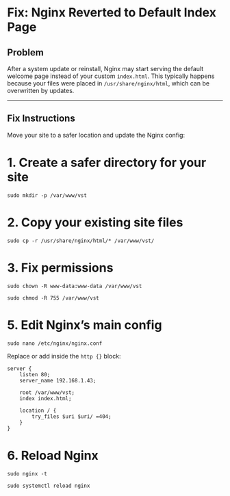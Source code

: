 # Fix: Nginx Reverted to Default Index Page

## Problem

After a system update or reinstall, Nginx may start serving the default welcome page instead of your custom `index.html`. This typically happens because your files were placed in `/usr/share/nginx/html`, which can be overwritten by updates.

---

## Fix Instructions

Move your site to a safer location and update the Nginx config:

# 1. Create a safer directory for your site
`sudo mkdir -p /var/www/vst`

# 2. Copy your existing site files
`sudo cp -r /usr/share/nginx/html/* /var/www/vst/`

# 3. Fix permissions
`sudo chown -R www-data:www-data /var/www/vst`

`sudo chmod -R 755 /var/www/vst`

# 5. Edit Nginx’s main config
`sudo nano /etc/nginx/nginx.conf`

Replace or add inside the `http {}` block:
```
server {
    listen 80;
    server_name 192.168.1.43;

    root /var/www/vst;
    index index.html;

    location / {
        try_files $uri $uri/ =404;
    }
}
```

# 6. Reload Nginx
`sudo nginx -t`

`sudo systemctl reload nginx`



